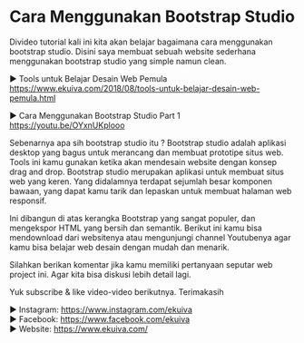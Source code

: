 # Cara Menggunakan Bootstrap Studio
Divideo tutorial kali ini kita akan belajar bagaimana cara menggunakan bootstrap studio. Disini saya membuat sebuah website sederhana menggunakan bootstrap studio yang simple namun clean.

► Tools untuk Belajar Desain Web Pemula
<br>https://www.ekuiva.com/2018/08/tools-untuk-belajar-desain-web-pemula.html

► Cara Menggunakan Bootstrap Studio Part 1
<br>https://youtu.be/OYxnUKplooo

Sebenarnya apa sih bootstrap studio itu ?
Bootstrap studio adalah aplikasi desktop yang bagus untuk merancang dan membuat prototipe situs web. Tools ini kamu gunakan ketika akan mendesain website dengan konsep drag and drop. Bootstrap studio merupakan aplikasi untuk membuat situs web yang keren. Yang didalamnya terdapat sejumlah besar komponen bawaan, yang dapat kamu tarik dan lepaskan untuk membuat halaman web responsif. 

Ini dibangun di atas kerangka Bootstrap yang sangat populer, dan mengekspor HTML yang bersih dan semantik. Berikut ini kamu bisa mendownload dari websitenya atau mengunjungi channel Youtubenya agar kamu bisa belajar web desain dengan mudah dan menarik. 

Silahkan berikan komentar jika kamu memiliki pertanyaan seputar web project ini. Agar kita bisa diskusi lebih detail lagi.

Yuk subscribe & like video-video berikutnya. Terimakasih

► Instagram: https://www.instagram.com/ekuiva<br>
► Facebook: https://www.facebook.com/ekuiva<br>
► Website: https://www.ekuiva.com/<br>
